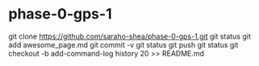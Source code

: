 # phase-0-gps-1
  git clone https://github.com/saraho-shea/phase-0-gps-1.git
  git status
  git add awesome_page.md
  git commit -v
  git status
  git push
  git status
  git checkout -b add-command-log
  history 20 >> README.md 
